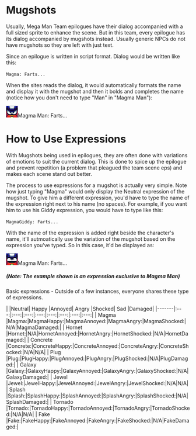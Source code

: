 <h1>Mugshots</h1>

Usually, Mega Man Team epilogues have their dialog accompanied with a full sized sprite to enhance the scene. But in this team, every epilogue has its dialog accompanied by mugshots instead. Usually generic NPCs do not have mugshots so they are left with just text.

Since an epilogue is written in script format. Dialog would be written like this:

`Magma: Farts...`

When the sites reads the dialog, it would automatically formats the name and display it with the mugshot and then it bolds and completes the name (notice how you don't need to type "Man" in "Magma Man"):

![](assets/images/mugshots/magmaoriginal.png)Magma Man: Farts...


<h1>How to Use Expressions</h1>

With Mugshots being used in epilogues, they are often done with variations of emotions to suit the current dialog. This is done to spice up the epilogue and prevent repetition (a problem that pleagued the team scene eps) and makes each scene stand out better.

The process to use expressions for a mugshot is actually very simple.  Note how just typing "Magma" would only display the Neutral expression of the mugshot. To give him a different expression, you'd have to type the name of the expression right next to his name (no spaces). For example, if you want him to use his Giddy expression, you would have to type like this:

<code>MagmaGiddy: Farts...</code>

With the name of the expression is added right beside the character's name, it'll autmoatically use the variation of the mugshot based on the expression you've typed. So in this case, it'd be displayed as:

![](assets/images/mugshots/magmagiddy.png)Magma Man: Farts...


<h5>(Note: The example shown is an expression exclusive to Magma Man)</h5>


Basic expressions - Outside of a few instances, everyone shares these type of expressions.

|          |Neutral| Happy |Annoyed| Angry |Shocked|  Sad  |Damaged|
|-------|:---:|:---:|:---:|:---:|:---:|:---:|:---:|:---:|
| Magma    |Magma:|MagmaHappy:|MagmaAnnoyed:|MagmaAngry:|MagmaShocked:|N/A|MagmaDamaged:|
| Hornet   |Hornet:|N/A|HornetAnnoyed:|HornetAngry:|HornetShocked:|N/A|HornetDamaged:|
| Concrete |Concrete:|ConcreteHappy:|ConcreteAnnoyed:|ConcreteAngry:|ConcreteShocked:|N/A|N/A|
| Plug     |Plug:|PlugHappy:|PlugAnnoyed:|PlugAngry:|PlugShocked:|N/A|PlugDamaged:|
| Galaxy   |Galaxy:|GalaxyHappy:|GalaxyAnnoyed:|GalaxyAngry:|GalaxyShocked:|N/A|GalaxyDamaged:|
| Jewel    |Jewel:|JewelHappy:|JewelAnnoyed:|JewelAngry:|JewelShocked:|N/A|N/A|
| Splash   |Splash:|SplashHappy:|SplashAnnoyed:|SplashAngry:|SplashShocked:|N/A|SplashDamaged:|
| Tornado  |Tornado:|TornadoHappy:|TornadoAnnoyed:|TornadoAngry:|TornadoShocked:|N/A|N/A|
| Fake     |Fake:|FakeHappy:|FakeAnnoyed:|FakeAngry:|FakeShocked:|N/A|FakeDamaged:|


<script>
var directory = "./assets/images/mugshots/";

//Instances of where a character has an image attached to their name. Along with bolding the name.

//Cyborg Resistance Members

var names = {concrete:"Concrete",
	magma:"Magma",
	hornet:"Hornet",
	galaxy:"Galaxy",
	plug:"Plug",
	tornado:"Tornado",
	fake:"Fake",
	jewel:"Jewel",
	splash:"Splash",
	narrator:"Narrator"
};

var expressions = {original:"",
	happy:"Happy",
	annoyed:"Annoyed",
	angry:"Angry",
	shocked:"Shocked",
	pissed:"Pissed",
	glare:"Glare",
	aloof:"Aloof",
	giddy:"Giddy",
	scared:"Scared",
	nani:"Nani",
	snicker:"Snicker",
	damaged:"Damaged",
};

//TODO: make it work with brackets and spaces between the name and expression
//Look at all name/expression combinations
for (var nameKey in names)
{
	for (var expressionKey in expressions)
	{
		var str = names[nameKey] + expressions[expressionKey] + "::";

		var find = new RegExp(str, "gi");
		var imagePath = directory + nameKey + expressionKey + ".png"; 

		replace = "<img src=" + imagePath + ">";

		//TODO: check and see if replace path exists, if not, bold name and continue, else...
		document.body.innerHTML = document.body.innerHTML.replace(find, replace);
	}
	

}</script>

